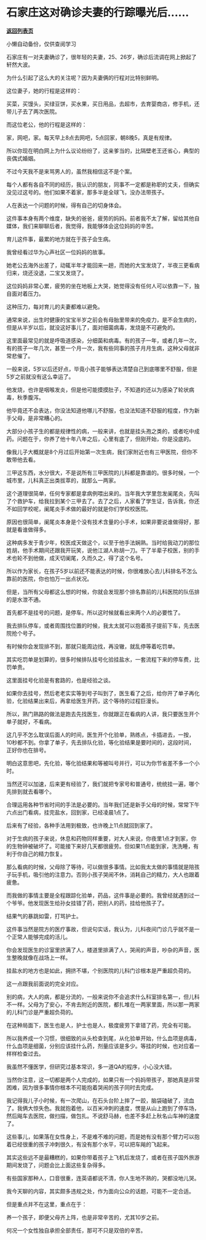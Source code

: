 # 石家庄这对确诊夫妻的行踪曝光后......

[**返回列表页**](/gzh/记忆承载)

小懒自动备份，仅供查阅学习

石家庄有一对夫妻确诊了，很年轻的夫妻，25、26岁，确诊后流调在网上掀起了轩然大波。

  

为什么引起了这么大的关注呢？因为夫妻俩的行程对比特别鲜明。

  

这位妻子，她的行程是这样的：

  

买菜，买馒头，买绿豆饼，买水果，买日用品，去超市，去育婴商店，修手机，还带儿子去了两次医院。

  

而这位老公，他的行程是这样的：

  

家，网吧，家。每天早上8点去网吧，5点回家，朝8晚5，真是有规律。

  

所以你现在明白网上为什么议论纷纷了，这亲爹当的，比隔壁老王还省心，典型的丧偶式婚姻。  

  

不过今天我不是来骂男人的，虽然我相信这不是个案。

  

每个人都有各自不同的经历，我认识的朋友，同事不一定都是称职的丈夫，但确实没见过这号的。他们如果不着家，那多半是全球飞，没办法带孩子。  

  

人在表达一个问题的时候，得有自己的切身体会。  

  

这件事本身有两个维度，缺失的爸爸，疲劳的妈妈。前者我不太了解，留给其他自媒体，我们来聊聊后者，我觉得，我能够体会这位妈妈的辛苦。

  

育儿这件事，最累的地方就在于孩子会生病。

  

我曾经看过华为心声社区一位妈妈的故事。

  

她老公去海外出差了，动辄半年才能回来一趟，而她的大宝发烧了，半夜三更看病归来，烧还没退，二宝又发烧了。

  

这位妈妈非常心累，疲劳的坐在地板上大哭，她觉得没有任何人可以依靠一下，独自面对着压力。

  

这种压力，每对育儿的夫妻都难以避免。

  

通常来说，出生时健康的宝宝半岁之前会有母胎里带来的免疫力，是不会生病的，但是从半岁以后，就没这好事儿了，面对细菌病毒，发烧是不可避免的。

  

这里面最常见的就是呼吸道感染，分细菌和病毒。有的孩子一年，或者几年一次，有的孩子一年几次，甚至一个月一次，我有些同事的孩子月月生病，这种父母就非常悲催了。

  

一般来说，5岁以后还好点，毕竟小孩子能够表达清楚自己到底哪里不舒服，但是5岁之前就没有这么幸运了。

  

他发烧，也许是咽喉发炎，但是他可能摸摸肚子，不知道的还以为感染了轮状病毒，秋季腹泻。

  

他毕竟还不会表达，你没法知道他哪儿不舒服，也没法知道不舒服的程度，作为新手父母，是非常糟心的。

  

大部分小孩子生的都是规律性的病，一般来讲，也就是挂头孢之类的，或者吃中成药。问题在于，你养了他十年八年之后，心里有底了，但刚开始，你是没底的。

  

像我儿子大概就是8个月过后开始第一次生病，我们家附近也有三甲医院，但你不敢带他去看。

  

三甲这东西，水分很大，不是说所有三甲医院的儿科都是靠谱的。很多时候，一个城市里，儿科真正出类拔萃的，就那么一两家。

  

这个道理很简单，任何专家都是拿病例喂出来的。当年我大学里忽发阑尾炎，先叫了个救护车，给我拉到某个三甲去了。去了之后，人家看了学生证，告诉我，你还不如回学校呢，阑尾炎手术做的最好的就是你们学校校医院。

  

原因也很简单，阑尾炎本身是个没有技术含量的小手术，如果非要说谁做得好，那就是看谁做得多。

  

这种病多发于青少年，校医成天做这个，以至于他手法娴熟。当时给我动刀的那位姓胡，他手术期间还跟我开玩笑，说他江湖人称胡一刀。干了半辈子校医，别的手术也轮不到他做，成天切阑尾，久而久之，得了这个名号。

  

所以作为家长，在孩子5岁以前还不能表达的时候，你很难放心去儿科排名不怎么靠前的医院，你也怕万一出点状况。

  

但是，当所有父母都这么想的时候，你就会发现那个排名靠前的儿科医院的队伍排的是水泄不通。

  

首先都不是挂号的问题，是停车。所以这时候就看出来两个人的必要性了。

  

我去排队停车，或者周围找位置的时候，我太太就可以抱着孩子提前下车，先去医院抢个号子。

  

有时候你会发现排不到，那就只能周边找，再没辙，就乱停等着吃罚单。

  

其实吃罚单是划算的，很多时候排队挂号化验挂盐水，一套流程下来的停车费，比罚单贵。

  

这里面挂号化验是有套路的，也是经验之谈。  

  

如果你去挂号，然后老老实实等到号子叫到了，医生看了之后，给你开了单子再化验，化验结果出来后，再拿给医生开药，这个等待的过程巨漫长。

  

所以，熟门熟路的做法是跑去先找医生，你就跟正在看病的人讲，我只要医生开个单子就好，不看病。

  

这几乎不怎么耽误后面人的时间，医生开个化验单，熟练点，卡插进去，一按，10秒都不到。你拿了单子，先去排队化验，等化验结果是要时间的，这段时间，正好你也在排号。

  

明白这意思吧，先化验，等化验结果和等被叫号并行，可以为你节省差不多一个小时。

  

当然还可以加速，后来更有经验了，我们就把专家号和普通号，统统挂一遍，哪个先排到就去看哪个。

  

合理运用各种节省时间的手法是必要的。当年我们还是新手父母的时候，常常下午六点出门看病，挂完盐水，回到家，已经凌晨1点了。

  

后来有了经验，各种手法用到极致，也许晚上11点就回到家了。

  

对于生病的孩子来说，休息和药物同样重要，对大人来说，你夜里1点才到家，你的生物钟被破坏了。可能接下来好几天都很疲劳。但如果11点能到家，洗洗睡，有利于你自己的精力恢复。

  

那么看病的时候，父母除了等待，可以做很多事情。比如我太太做的事情就是陪孩子玩手机，吸引他的注意力。否则小孩子哭闹不休，消耗自己的精力，大人也跟着疲惫。

  

而我做的事情主要是全程跟踪化验单，药品，这件事是必要的。我曾经就遇到过一个爷爷。他发现医生给孙女挂错了药，把别人的药，挂给他孩子了。

  

结果气的暴跳如雷，打骂护士。

  

这件事当然是院方的医疗事故，但说句实话，我认为，儿科夜间门诊几乎就不是一个正常人能够完成的活儿。

  

你会发现医生的诊室里挤满了人，楼道里排满了人，哭闹的声音，吵杂的声音，医生整晚就像在战场上一样。

  

挂盐水的地方也是如此，拥挤不堪，个别医院的儿科门诊根本是严重超负荷的。

  

这一点跟我前面说的完全对应。

  

别的病，大人的病，都是分流的，一般来说你不会追求什么科室排名第一，但儿科不一样。父母为了安心，不肯去附近的医院，都扎堆在一两家里面，所以那一两家的儿科门诊是严重超负荷的。

  

在这种局面下，医生也是人，护士也是人，极度疲劳下拿错了药，完全有可能。

  

所以我养成一个习惯，很细致的从头检查到尾，从化验单开始，什么血项是病毒，什么血项是细菌，分别应该挂什么药，剂量应该是多少。等挂的时候，也对应着一样样检查过去。

  

我虽然不懂医学，但研究过基本常识，多一道QA的程序，小心没大错。

  

当然你注意，这一切都是两个人完成的，如果只有一个妈妈带孩子，那她真是非常困难，因为很多事情你根本不可能抱着哭闹的孩子同时去完成。

  

我记得我儿子小时候，有一次爬山，在石头台阶上摔了一跤，脑袋磕破了，流血了。我俩大惊失色。我就抱着他，以百米冲刺的速度，愣是从山上跑到了停车场，然后飚车去医院，做扫描，做包扎。不说舒马赫，也差不多赶上秋名山车神的速度了。

  

这些事儿，如果落在女性身上，不是难不难的问题，而是她有没有那个臂力可以抱着已经很重的孩子冲刺很久，有没有那个水平，可以把车飚的飞起来。  

  

其实这些远不是最糟糕的，如果你带着孩子上飞机后发烧了，或者在孩子国外旅游期间发烧了，问题会比上面这些复杂得多。

  

有些国家那种人，口音很重，连英语都说不清，你人生地不熟的，哭都没地儿哭。

  

我今天聊的内容，其实颇多违规之处，作为面向公众的话题，可能不一定合适。

  

但是重点并不在这里，重点在于：

  

养一个孩子，即便父母齐上阵，也是非常辛苦的，尤其10岁之前。

  

何况一个女性独自承担全部责任，那可不只是双倍的辛苦。

